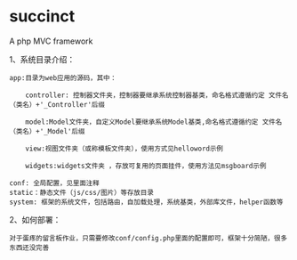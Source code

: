 succinct
========
A php MVC framework

1、系统目录介绍：

    app:目录为web应用的源码，其中：
    
        controller: 控制器文件夹，控制器要继承系统控制器基类，命名格式遵循约定 文件名（类名）+'_Controller'后缀
        
        model:Model文件夹，自定义Model要继承系统Model基类,命名格式遵循约定 文件名（类名）+'_Model'后缀
        
        view:视图文件夹（或称模板文件夹），使用方式见helloword示例
        
        widgets:widgets文件夹 ，存放可复用的页面挂件，使用方法见msgboard示例

    conf: 全局配置，见里面注释
    static：静态文件（js/css/图片）等存放目录
    system: 框架的系统文件，包括路由，自加载处理，系统基类，外部库文件，helper函数等

2、如何部署：
    
    对于蛋疼的留言板作业，只需要修改conf/config.php里面的配置即可，框架十分简陋，很多东西还没完善
